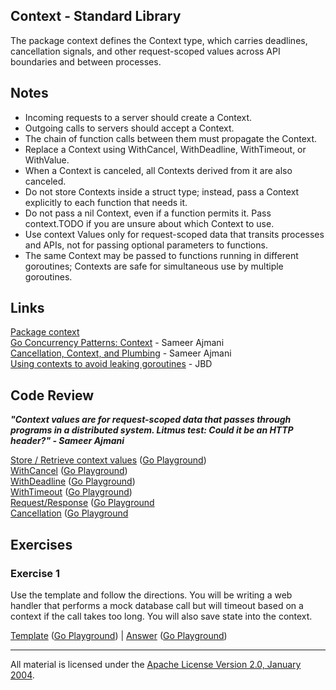 ## Context - Standard Library

The package context defines the Context type, which carries deadlines, cancellation signals, and other request-scoped values across API boundaries and between processes.

## Notes

* Incoming requests to a server should create a Context.
* Outgoing calls to servers should accept a Context. 
* The chain of function calls between them must propagate the Context.
* Replace a Context using WithCancel, WithDeadline, WithTimeout, or WithValue.
* When a Context is canceled, all Contexts derived from it are also canceled.
* Do not store Contexts inside a struct type; instead, pass a Context explicitly to each function that needs it.
* Do not pass a nil Context, even if a function permits it. Pass context.TODO if you are unsure about which Context to use.
* Use context Values only for request-scoped data that transits processes and APIs, not for passing optional parameters to functions.
* The same Context may be passed to functions running in different goroutines; Contexts are safe for simultaneous use by multiple goroutines.

## Links

[Package context](https://golang.org/pkg/context)  
[Go Concurrency Patterns: Context](https://blog.golang.org/context) - Sameer Ajmani    
[Cancellation, Context, and Plumbing](https://vimeo.com/115309491) - Sameer Ajmani    
[Using contexts to avoid leaking goroutines](https://rakyll.org/leakingctx/) - JBD    

## Code Review

**_"Context values are for request-scoped data that passes through programs in a distributed system. Litmus test: Could it be an HTTP header?" - Sameer Ajmani_**

[Store / Retrieve context values](example1/example1.go) ([Go Playground](https://play.golang.org/p/xPyS_DsbKGL))  
[WithCancel](example2/example2.go) ([Go Playground](https://play.golang.org/p/ubUSuXtsldm))  
[WithDeadline](example3/example3.go) ([Go Playground](https://play.golang.org/p/o55vCa8cjIt))  
[WithTimeout](example4/example4.go) ([Go Playground](https://play.golang.org/p/8RdBXtfDv1w))  
[Request/Response](example5/example5.go) ([Go Playground](https://play.golang.org/p/9x4kBKO-Y6q)  
[Cancellation](example6/example6.go) ([Go Playground](https://play.golang.org/p/PmhTXiCZUP1)  

## Exercises

### Exercise 1

Use the template and follow the directions. You will be writing a web handler that performs a mock database call but will timeout based on a context if the call takes too long. You will also save state into the context.

[Template](exercises/template1/template1.go) ([Go Playground](https://play.golang.org/p/jIkgYBhqMNy)) | 
[Answer](exercises/exercise1/exercise1.go) ([Go Playground](https://play.golang.org/p/J5j1ygl6LtN))  
___
All material is licensed under the [Apache License Version 2.0, January 2004](http://www.apache.org/licenses/LICENSE-2.0).
